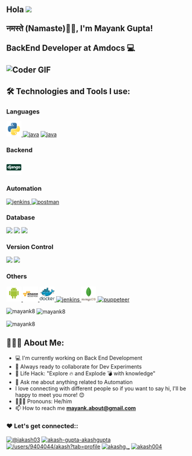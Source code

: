 <h2 align="left">
 <abc>
  <br>Hola <img src="https://user-images.githubusercontent.com/42378118/110234147-e3259600-7f4e-11eb-95be-0c4047144dea.gif" width="30"><br>
  <br> नमस्ते (Namaste)🙏🏻, I'm Mayank  Gupta! <br>
  <br> BackEnd Developer at Amdocs 💻<br>
  <br>
    <img src="https://media.giphy.com/media/SWoSkN6DxTszqIKEqv/giphy.gif" alt="Coder GIF" width="500">
 </abc>
</h2> 
<h2 align="left">🛠️ Technologies and Tools I use:</h2>


<p>

### Languages
 <a href="https://www.python.org" target="_blank"> <img src="https://raw.githubusercontent.com/devicons/devicon/master/icons/python/python-original.svg" alt="python" width="40" height="40"/> </a> 
<a href="https://www.java.com" target="_blank"> <img src="https://i.pinimg.com/originals/97/cf/2c/97cf2ccd659ef9b00dd0aa15137130ec.png" alt="java" width="40" height="40"/></a>
<a href="https://www.java.com" target="_blank"> <img src="https://www.vectorlogo.zone/logos/microsoft_vb/microsoft_vb-ar21.svg" alt="java" width="40" height="40"/></a>


### Backend
<a href="https://www.vectorlogo.zone/logos/dotnet/dotnet-horizontal.svg" alt="spring" width="40" height="40"/> </a>
<a href="https://www.djangoproject.com/" target="_blank"> <img src="https://raw.githubusercontent.com/devicons/devicon/master/icons/django/django-original.svg" alt="django" width="40" height="40"/> </a> 

### Automation
<a href="https://www.cypress.io" target="_blank"> <img src="https://www.vectorlogo.zone/logos/jenkins/jenkins-ar21.svg" alt="jenkins" width="40" height="40"/> </a> 
<a href="https://postman.com" target="_blank"> <img src="https://www.vectorlogo.zone/logos/getpostman/getpostman-icon.svg" alt="postman" width="40" height="40"/> </a> 

### Database
<code><img width="10%" src="https://www.vectorlogo.zone/logos/oracle/oracle-ar21.svg"></code>
<code><img width="10%" src="https://www.vectorlogo.zone/logos/sqlite/sqlite-ar21.svg"></code>
<code><img width="10%" src="https://www.vectorlogo.zone/logos/postgresql/postgresql-ar21.svg"></code>


### Version Control
<code><img width="10%" src="https://www.vectorlogo.zone/logos/github/github-ar21.svg"></code>
<code><img width="10%" src="https://www.vectorlogo.zone/logos/git-scm/git-scm-ar21.svg"></code>

### Others
<p align="left"> <a href="https://developer.android.com" target="_blank"> <img src="https://raw.githubusercontent.com/devicons/devicon/master/icons/android/android-original-wordmark.svg" alt="android" width="40" height="40"/> </a>
<a href="https://aws.amazon.com" target="_blank"> <img src="https://raw.githubusercontent.com/devicons/devicon/master/icons/amazonwebservices/amazonwebservices-original-wordmark.svg" alt="aws" width="40" height="40"/> </a> 
<a href="https://www.docker.com/" target="_blank"> <img src="https://raw.githubusercontent.com/devicons/devicon/master/icons/docker/docker-original-wordmark.svg" alt="docker" width="40" height="40"/> </a> 
<a href="https://www.jenkins.io" target="_blank"> <img src="https://www.vectorlogo.zone/logos/jenkins/jenkins-icon.svg" alt="jenkins" width="40" height="40"/> </a> 
<a href="https://www.mongodb.com/" target="_blank"> <img src="https://raw.githubusercontent.com/devicons/devicon/master/icons/mongodb/mongodb-original-wordmark.svg" alt="mongodb" width="40" height="40"/> </a> 
<a href="https://github.com/puppeteer/puppeteer" target="_blank"> <img src="https://www.vectorlogo.zone/logos/pptrdev/pptrdev-official.svg" alt="puppeteer" width="40" height="40"/> </a> 



<p><img align="left" src="https://github-readme-stats.vercel.app/api/top-langs?username=mayank8&show_icons=true&locale=en&layout=compact" alt="mayank8" /></p>

<p>&nbsp;<img align="center" src="https://github-readme-stats.vercel.app/api?username=mayank8&show_icons=true&locale=en" alt="mayank8" /></p>

<p><img align="center" src="https://github-readme-streak-stats.herokuapp.com/?user=mayank8&" alt="mayank8" /></p>

<h2 align="left">👨🏻‍💻 About Me:</h2>

- 💻 I'm currently working on Back End Development
- 🚀 Always ready to collaborate for Dev Experiments
- 🎯 Life Hack: "Explore 🔥 and Explode 💣 with knowledge"
- 💬 Ask me about anything related to Automation
- I love connecting with different people so if you want to say hi, I'll be happy to meet you more! 😊
- 👨🏽‍💻 Pronouns: He/him
- 📫 How to reach me **mayank.about@gmail.com**

<h3 align="left">❤️ Let's get connected::</h3>
<p align="left">
<a href="https://twitter.com/@iakash03" target="blank"><img align="center" src="https://raw.githubusercontent.com/rahuldkjain/github-profile-readme-generator/master/src/images/icons/Social/twitter.svg" alt="@iakash03" height="30" width="40" /></a>
<a href="https://linkedin.com/in/akash-gupta-akashgupta" target="blank"><img align="center" src="https://raw.githubusercontent.com/rahuldkjain/github-profile-readme-generator/master/src/images/icons/Social/linked-in-alt.svg" alt="akash-gupta-akashgupta" height="30" width="40" /></a>
<a href="https://stackoverflow.com/users//users/9404044/akash?tab=profile" target="blank"><img align="center" src="https://raw.githubusercontent.com/rahuldkjain/github-profile-readme-generator/master/src/images/icons/Social/stack-overflow.svg" alt="/users/9404044/akash?tab=profile" height="30" width="40" /></a>
<a href="https://instagram.com/akashg._" target="blank"><img align="center" src="https://raw.githubusercontent.com/rahuldkjain/github-profile-readme-generator/master/src/images/icons/Social/instagram.svg" alt="akashg._" height="30" width="40" /></a>
<a href="https://www.leetcode.com/akash004" target="blank"><img align="center" src="https://raw.githubusercontent.com/rahuldkjain/github-profile-readme-generator/master/src/images/icons/Social/leet-code.svg" alt="akash004" height="30" width="40" /></a>
</p>
